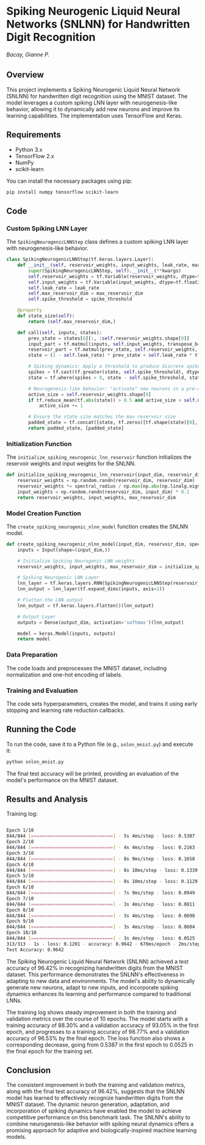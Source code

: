 # Spiking Neurogenic Liquid Neural Networks (SNLNN) for Handwritten Digit Recognition

###### Bacay, Gianne P.

## Overview
This project implements a Spiking Neurogenic Liquid Neural Network (SNLNN) for handwritten digit recognition using the MNIST dataset. The model leverages a custom spiking LNN layer with neurogenesis-like behavior, allowing it to dynamically add new neurons and improve its learning capabilities. The implementation uses TensorFlow and Keras.

## Requirements
- Python 3.x
- TensorFlow 2.x
- NumPy
- scikit-learn

You can install the necessary packages using pip:

```bash
pip install numpy tensorflow scikit-learn
```

## Code

### Custom Spiking LNN Layer
The `SpikingNeurogenicLNNStep` class defines a custom spiking LNN layer with neurogenesis-like behavior.

```python
class SpikingNeurogenicLNNStep(tf.keras.layers.Layer):
    def __init__(self, reservoir_weights, input_weights, leak_rate, max_reservoir_dim, spike_threshold=1.0, **kwargs):
        super(SpikingNeurogenicLNNStep, self).__init__(**kwargs)
        self.reservoir_weights = tf.Variable(reservoir_weights, dtype=tf.float32)
        self.input_weights = tf.Variable(input_weights, dtype=tf.float32)
        self.leak_rate = leak_rate
        self.max_reservoir_dim = max_reservoir_dim
        self.spike_threshold = spike_threshold

    @property
    def state_size(self):
        return (self.max_reservoir_dim,)

    def call(self, inputs, states):
        prev_state = states[0][:, :self.reservoir_weights.shape[0]]
        input_part = tf.matmul(inputs, self.input_weights, transpose_b=True)
        reservoir_part = tf.matmul(prev_state, self.reservoir_weights, transpose_b=True)
        state = (1 - self.leak_rate) * prev_state + self.leak_rate * tf.tanh(input_part + reservoir_part)

        # Spiking dynamics: Apply a threshold to produce discrete spikes
        spikes = tf.cast(tf.greater(state, self.spike_threshold), dtype=tf.float32)
        state = tf.where(spikes > 0, state - self.spike_threshold, state)

        # Neurogenesis-like behavior: "activate" new neurons in a pre-allocated larger reservoir
        active_size = self.reservoir_weights.shape[0]
        if tf.reduce_mean(tf.abs(state)) > 0.5 and active_size < self.max_reservoir_dim:
            active_size += 1

        # Ensure the state size matches the max reservoir size
        padded_state = tf.concat([state, tf.zeros([tf.shape(state)[0], self.max_reservoir_dim - active_size])], axis=1)
        return padded_state, [padded_state]
```

### Initialization Function
The `initialize_spiking_neurogenic_lnn_reservoir` function initializes the reservoir weights and input weights for the SNLNN.

```python
def initialize_spiking_neurogenic_lnn_reservoir(input_dim, reservoir_dim, spectral_radius, max_reservoir_dim):
    reservoir_weights = np.random.randn(reservoir_dim, reservoir_dim)
    reservoir_weights *= spectral_radius / np.max(np.abs(np.linalg.eigvals(reservoir_weights)))
    input_weights = np.random.randn(reservoir_dim, input_dim) * 0.1
    return reservoir_weights, input_weights, max_reservoir_dim
```

### Model Creation Function
The `create_spiking_neurogenic_nlnn_model` function creates the SNLNN model.

```python
def create_spiking_neurogenic_nlnn_model(input_dim, reservoir_dim, spectral_radius, leak_rate, max_reservoir_dim, output_dim):
    inputs = Input(shape=(input_dim,))

    # Initialize Spiking Neurogenic LNN weights
    reservoir_weights, input_weights, max_reservoir_dim = initialize_spiking_neurogenic_lnn_reservoir(input_dim, reservoir_dim, spectral_radius, max_reservoir_dim)

    # Spiking Neurogenic LNN Layer
    lnn_layer = tf.keras.layers.RNN(SpikingNeurogenicLNNStep(reservoir_weights, input_weights, leak_rate, max_reservoir_dim), return_sequences=True)
    lnn_output = lnn_layer(tf.expand_dims(inputs, axis=1))

    # Flatten the LNN output
    lnn_output = tf.keras.layers.Flatten()(lnn_output)

    # Output Layer
    outputs = Dense(output_dim, activation='softmax')(lnn_output)

    model = keras.Model(inputs, outputs)
    return model
```

### Data Preparation
The code loads and preprocesses the MNIST dataset, including normalization and one-hot encoding of labels.

### Training and Evaluation
The code sets hyperparameters, creates the model, and trains it using early stopping and learning rate reduction callbacks.

## Running the Code
To run the code, save it to a Python file (e.g., `snlnn_mnist.py`) and execute it:

```bash
python snlnn_mnist.py
```

The final test accuracy will be printed, providing an evaluation of the model's performance on the MNIST dataset.

## Results and Analysis

Training log:

```bash

Epoch 1/10
844/844 [==============================] - 5s 4ms/step - loss: 0.5387 - accuracy: 0.8830 - val_loss: 0.2549 - val_accuracy: 0.9305 - lr: 0.0010
Epoch 2/10
844/844 [==============================] - 4s 4ms/step - loss: 0.2163 - accuracy: 0.9389 - val_loss: 0.1955 - val_accuracy: 0.9448 - lr: 0.0010
Epoch 3/10
844/844 [==============================] - 8s 9ms/step - loss: 0.1658 - accuracy: 0.9533 - val_loss: 0.1713 - val_accuracy: 0.9495 - lr: 0.0010
Epoch 4/10
844/844 [==============================] - 8s 10ms/step - loss: 0.1339 - accuracy: 0.9621 - val_loss: 0.1506 - val_accuracy: 0.9550 - lr: 0.0010
Epoch 5/10
844/844 [==============================] - 8s 10ms/step - loss: 0.1129 - accuracy: 0.9684 - val_loss: 0.1384 - val_accuracy: 0.9595 - lr: 0.0010
Epoch 6/10
844/844 [==============================] - 7s 9ms/step - loss: 0.0949 - accuracy: 0.9743 - val_loss: 0.1342 - val_accuracy: 0.9570 - lr: 0.0010
Epoch 7/10
844/844 [==============================] - 3s 4ms/step - loss: 0.0811 - accuracy: 0.9786 - val_loss: 0.1271 - val_accuracy: 0.9612 - lr: 0.0010
Epoch 8/10
844/844 [==============================] - 3s 4ms/step - loss: 0.0698 - accuracy: 0.9821 - val_loss: 0.1233 - val_accuracy: 0.9613 - lr: 0.0010
Epoch 9/10
844/844 [==============================] - 3s 4ms/step - loss: 0.0604 - accuracy: 0.9852 - val_loss: 0.1145 - val_accuracy: 0.9653 - lr: 0.0010
Epoch 10/10
844/844 [==============================] - 3s 4ms/step - loss: 0.0525 - accuracy: 0.9877 - val_loss: 0.1140 - val_accuracy: 0.9653 - lr: 0.0010
313/313 - 1s - loss: 0.1201 - accuracy: 0.9642 - 676ms/epoch - 2ms/step
Test Accuracy: 0.9642
```

The Spiking Neurogenic Liquid Neural Network (SNLNN) achieved a test accuracy of 96.42% in recognizing handwritten digits from the MNIST dataset. This performance demonstrates the SNLNN's effectiveness in adapting to new data and environments. The model's ability to dynamically generate new neurons, adapt to new inputs, and incorporate spiking dynamics enhances its learning and performance compared to traditional LNNs.

The training log shows steady improvement in both the training and validation metrics over the course of 10 epochs. The model starts with a training accuracy of 88.30% and a validation accuracy of 93.05% in the first epoch, and progresses to a training accuracy of 98.77% and a validation accuracy of 96.53% by the final epoch. The loss function also shows a corresponding decrease, going from 0.5387 in the first epoch to 0.0525 in the final epoch for the training set.

## Conclusion

The consistent improvement in both the training and validation metrics, along with the final test accuracy of 96.42%, suggests that the SNLNN model has learned to effectively recognize handwritten digits from the MNIST dataset. The dynamic neuron generation, adaptation, and incorporation of spiking dynamics have enabled the model to achieve competitive performance on this benchmark task. The SNLNN's ability to combine neurogenesis-like behavior with spiking neural dynamics offers a promising approach for adaptive and biologically-inspired machine learning models.